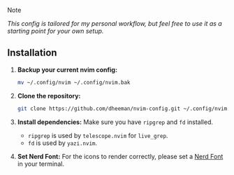 
> [!NOTE]
*This config is tailored for my personal workflow, but feel free to use it as a starting point for your own setup.*

## Installation

1.  **Backup your current nvim config:**
    ```bash
    mv ~/.config/nvim ~/.config/nvim.bak
    ```

2.  **Clone the repository:**
    ```bash
    git clone https://github.com/dheeman/nvim-config.git ~/.config/nvim
    ```

3.  **Install dependencies:**
    Make sure you have `ripgrep` and `fd` installed.
    - `ripgrep` is used by `telescope.nvim` for `live_grep`.
    - `fd` is used by `yazi.nvim`.

4.  **Set Nerd Font:**
    For the icons to render correctly, please set a [Nerd Font](https://www.nerdfonts.com/) in your terminal.
